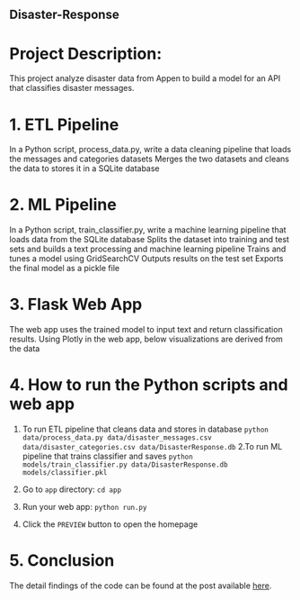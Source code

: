 ## Disaster-Response

# Project Description:
This project analyze disaster data from Appen to build a model for an API that classifies disaster messages.

# 1. ETL Pipeline
In a Python script, process_data.py, write a data cleaning pipeline that loads the messages and categories datasets
Merges the two datasets and cleans the data to stores it in a SQLite database

# 2. ML Pipeline
In a Python script, train_classifier.py, write a machine learning pipeline that loads data from the SQLite database
Splits the dataset into training and test sets and builds a text processing and machine learning pipeline
Trains and tunes a model using GridSearchCV
Outputs results on the test set
Exports the final model as a pickle file

# 3. Flask Web App
The web app uses the trained model to input text and return classification results.
Using Plotly in the web app, below visualizations are derived from the data

# 4. How to run the Python scripts and web app

1. To run ETL pipeline that cleans data and stores in database
        `python data/process_data.py data/disaster_messages.csv data/disaster_categories.csv data/DisasterResponse.db`
2.To run ML pipeline that trains classifier and saves
        `python models/train_classifier.py data/DisasterResponse.db models/classifier.pkl`

3. Go to `app` directory: `cd app`

4. Run your web app: `python run.py`

5. Click the `PREVIEW` button to open the homepage


# 5. Conclusion

The detail findings of the code can be found at the post available [here](https://medium.com/@prabhagtec/what-determines-the-price-of-airbnb-accommodation-in-seattle-f5738305e591).
